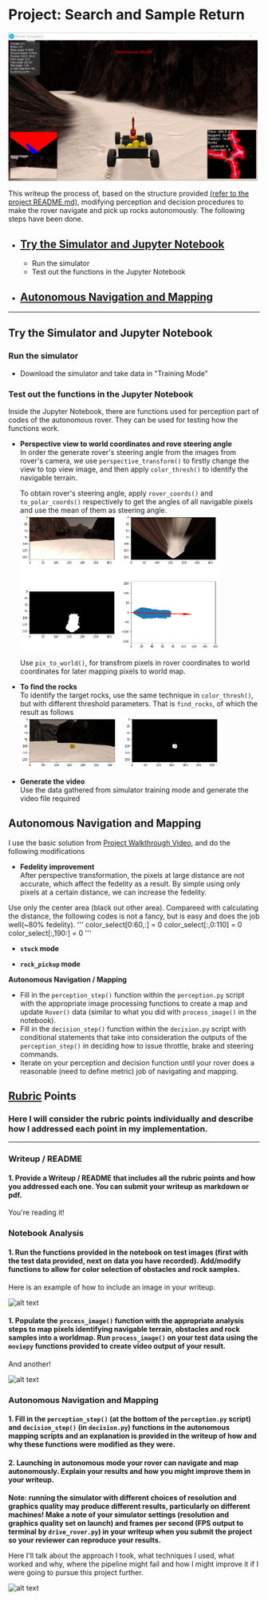 # Project: Search and Sample Return

<img src="./misc/rover_autonomous.png" width="500">

This writeup the process of, based on the structure provided [(refer to the project README.md)](README.md), modifying perception and decision procedures to make the rover navigate and pick up rocks autonomously. The following steps have been done.

* ## [Try the Simulator and Jupyter Notebook](#try-the-simulator-and-jupyter-notebook)
  - Run the simulator  
  - Test out the functions in the Jupyter Notebook
* ## [Autonomous Navigation and Mapping](#autonomous-navigation-and-mapping)
----

## Try the Simulator and Jupyter Notebook

### Run the simulator

- Download the simulator and take data in "Training Mode"

### Test out the functions in the Jupyter Notebook  
Inside the Jupyter Notebook, there are functions used for perception part of codes of the autonomous rover. They can be used for testing how the functions work.

- **Perspective view to world coordinates and rove steering angle**  
In order the generate rover's steering angle from the images from rover's camera, we use `perspective_transform()` to firstly change the view to top view image, and then apply `color_thresh()` to identify the navigable terrain.  
  
  To obtain rover's steering angle, apply `rover_coords()` and `to_polar_coords()` respectively to get the angles of all navigable pixels and use the mean of them as steering angle.  
      <img src="./misc/perspective_angle.png" width="400">
  
  Use `pix_to_world()`, for transfrom pixels in rover coordinates to world coordinates for later mapping pixels to world map.  

- **To find the rocks**  
  To identify the target rocks, use the same technique in `color_thresh()`, but with different threshold parameters. That is `find_rocks`, of which the result as follows  
  <img src="./misc/find_rock.png" width="400">  

- **Generate the video**  
  Use the data gathered from simulator training mode and generate the video file required
  
## Autonomous Navigation and Mapping
I use the basic solution from [Project Walkthrough Video](https://www.youtube.com/watch?v=oJA6QHDPdQw), and do the following modifications

- **Fedelity improvement**  
After perspective transformation, the pixels at large distance are not accurate, which affect the fedelity as a result. By simple using only pixels at a certain distance, we can increase the fedelity.   

Use only the center area (black out other area). Compareed with calculating the distance, the following codes is not a fancy, but is easy and does the job well(~80% fedelity).
'''
    color_select[0:60,:] = 0
    color_select[:,0:110] = 0
    color_select[:,190:] = 0
'''

- **`stuck` mode**

- **`rock_pickup` mode**

**Autonomous Navigation / Mapping**

* Fill in the `perception_step()` function within the `perception.py` script with the appropriate image processing functions to create a map and update `Rover()` data (similar to what you did with `process_image()` in the notebook). 
* Fill in the `decision_step()` function within the `decision.py` script with conditional statements that take into consideration the outputs of the `perception_step()` in deciding how to issue throttle, brake and steering commands. 
* Iterate on your perception and decision function until your rover does a reasonable (need to define metric) job of navigating and mapping.  

[//]: # (Image References)

[image1]: ./misc/rover_image.jpg
[image2]: ./calibration_images/example_grid1.jpg
[image3]: ./calibration_images/example_rock1.jpg 

## [Rubric](https://review.udacity.com/#!/rubrics/916/view) Points
### Here I will consider the rubric points individually and describe how I addressed each point in my implementation.  

---
### Writeup / README

#### 1. Provide a Writeup / README that includes all the rubric points and how you addressed each one.  You can submit your writeup as markdown or pdf.  

You're reading it!

### Notebook Analysis
#### 1. Run the functions provided in the notebook on test images (first with the test data provided, next on data you have recorded). Add/modify functions to allow for color selection of obstacles and rock samples.
Here is an example of how to include an image in your writeup.

![alt text][image1]

#### 1. Populate the `process_image()` function with the appropriate analysis steps to map pixels identifying navigable terrain, obstacles and rock samples into a worldmap.  Run `process_image()` on your test data using the `moviepy` functions provided to create video output of your result. 
And another! 

![alt text][image2]
### Autonomous Navigation and Mapping

#### 1. Fill in the `perception_step()` (at the bottom of the `perception.py` script) and `decision_step()` (in `decision.py`) functions in the autonomous mapping scripts and an explanation is provided in the writeup of how and why these functions were modified as they were.


#### 2. Launching in autonomous mode your rover can navigate and map autonomously.  Explain your results and how you might improve them in your writeup.  

**Note: running the simulator with different choices of resolution and graphics quality may produce different results, particularly on different machines!  Make a note of your simulator settings (resolution and graphics quality set on launch) and frames per second (FPS output to terminal by `drive_rover.py`) in your writeup when you submit the project so your reviewer can reproduce your results.**

Here I'll talk about the approach I took, what techniques I used, what worked and why, where the pipeline might fail and how I might improve it if I were going to pursue this project further.  



![alt text][image3]


